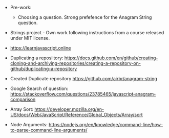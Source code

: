 

* Pre-work:

    * Choosing a question. Strong prefefence for the Anagram String question.

* Strings project - Own work following instructions from a course released under MIT license.

* https://learnjavascript.online

* Duplicating a reposiitory: https://docs.github.com/en/github/creating-cloning-and-archiving-repositories/creating-a-repository-on-github/duplicating-a-repository

* Created Duplicate repository https://github.com/airbr/anagram-string

* Google Search of question: https://stackoverflow.com/questions/23785465/javascript-anagram-comparison

* Array Sort: https://developer.mozilla.org/en-US/docs/Web/JavaScript/Reference/Global_Objects/Array/sort

* Node Arguments: https://nodejs.org/en/knowledge/command-line/how-to-parse-command-line-arguments/

